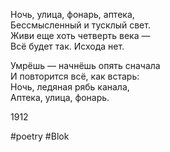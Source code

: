 
Ночь, улица, фонарь, аптека,  
Бессмысленный и тусклый свет.  
Живи еще хоть четверть века —  
Всё будет так. Исхода нет.

Умрёшь — начнёшь опять сначала  
И повторится всё, как встарь:  
Ночь, ледяная рябь канала,  
Аптека, улица, фонарь.

1912

#poetry 
#Blok